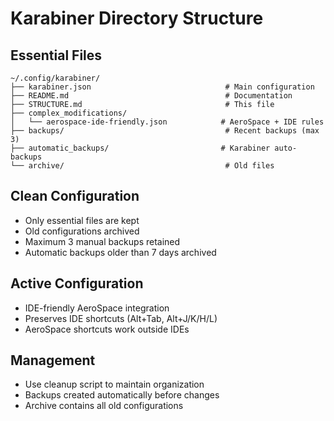 # Karabiner Directory Structure

## Essential Files
```
~/.config/karabiner/
├── karabiner.json                              # Main configuration
├── README.md                                   # Documentation
├── STRUCTURE.md                                # This file
├── complex_modifications/
│   └── aerospace-ide-friendly.json            # AeroSpace + IDE rules
├── backups/                                    # Recent backups (max 3)
├── automatic_backups/                         # Karabiner auto-backups
└── archive/                                    # Old files
```

## Clean Configuration
- Only essential files are kept
- Old configurations archived
- Maximum 3 manual backups retained
- Automatic backups older than 7 days archived

## Active Configuration
- IDE-friendly AeroSpace integration
- Preserves IDE shortcuts (Alt+Tab, Alt+J/K/H/L)
- AeroSpace shortcuts work outside IDEs

## Management
- Use cleanup script to maintain organization
- Backups created automatically before changes
- Archive contains all old configurations
